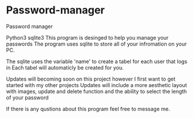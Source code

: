 # Password-manager
Password manager

Python3
sqlite3
This program is desinged  to help you manage your passwords
The program uses sqlite to store all of your infromation on your PC.

The sqlite uses the variable 'name' to create a tabel for each user that logs in
Each tabel will automaticly be created for you.

Updates will becoming soon on this project however I first want to get started with my other projects
Updates will include a more aesthetic layout with images, update and delete function and the ability to select the length of your password

If there is any qustions about this program feel free to message me.




